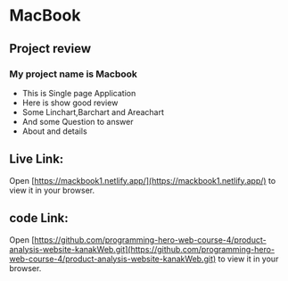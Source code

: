 # MacBook

## Project review



### My project name is Macbook




<ul>
<li>This is Single page Application</li>
<li>Here is show good review</li>
<li>Some Linchart,Barchart and Areachart</li>
<li>And some Question to answer</li>
<li>About and details</li>

 </ul>



## Live Link:




Open [https://mackbook1.netlify.app/](https://mackbook1.netlify.app/) to view it in your browser.




## code Link:



Open [https://github.com/programming-hero-web-course-4/product-analysis-website-kanakWeb.git](https://github.com/programming-hero-web-course-4/product-analysis-website-kanakWeb.git) to view it in your browser.